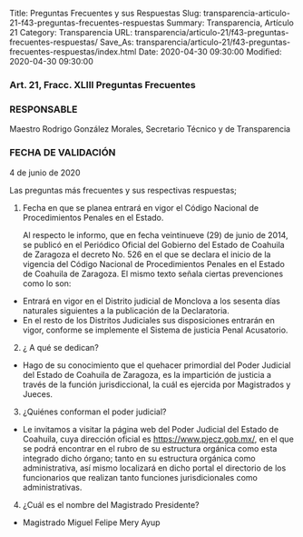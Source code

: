Title: Preguntas Frecuentes y sus Respuestas
Slug: transparencia-articulo-21-f43-preguntas-frecuentes-respuestas
Summary: Transparencia, Artículo 21
Category: Transparencia
URL: transparencia/articulo-21/f43-preguntas-frecuentes-respuestas/
Save_As: transparencia/articulo-21/f43-preguntas-frecuentes-respuestas/index.html
Date: 2020-04-30 09:30:00
Modified: 2020-04-30 09:30:00


### Art. 21, Fracc. XLIII Preguntas Frecuentes

### RESPONSABLE

Maestro Rodrigo González Morales, Secretario Técnico y de Transparencia

### FECHA DE VALIDACIÓN

4 de junio de 2020

Las preguntas más frecuentes y sus respectivas respuestas;

1. Fecha en que se planea entrará en vigor el Código Nacional de Procedimientos Penales en el Estado.

   Al respecto le informo, que en fecha veintinueve (29) de junio de 2014, se publicó en el Periódico Oficial del Gobierno del Estado de Coahuila de Zaragoza el decreto No. 526 en el que se declara el inicio de la vigencia del Código Nacional de Procedimientos Penales en el Estado de Coahuila de Zaragoza. El mismo texto señala ciertas prevenciones como lo son:

* Entrará en vigor en el Distrito judicial de Monclova a los sesenta días naturales siguientes a la publicación de la Declaratoria.
* En el resto de los Distritos Judiciales sus disposiciones entrarán en vigor, conforme se implemente el Sistema de justicia Penal Acusatorio.

2. ¿ A qué se dedican?

* Hago de su conocimiento que el quehacer primordial del Poder Judicial del Estado de Coahuila de Zaragoza, es la impartición de justicia a través de la función jurisdiccional, la cuál es ejercida por Magistrados y Jueces.

3. ¿Quiénes conforman el poder judicial?

* Le invitamos a visitar la página web del Poder Judicial del Estado de Coahuila, cuya dirección oficial es <https://www.pjecz.gob.mx/>, en el que se podrá encontrar en el rubro de su estructura orgánica como esta integrado dicho órgano; tanto en su estructura orgánica como administrativa, así mismo localizará en dicho portal el directorio de los funcionarios que realizan tanto funciones jurisdicionales como administrativas.

4. ¿Cuál es el nombre del Magistrado Presidente?

* Magistrado Miguel Felipe Mery Ayup


 


